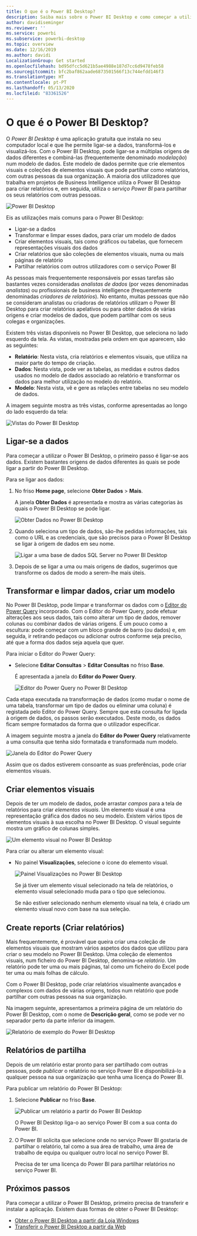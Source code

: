 ```yaml
---
title: O que é o Power BI Desktop?
description: Saiba mais sobre o Power BI Desktop e como começar a utilizá-lo.
author: davidiseminger
ms.reviewer: ''
ms.service: powerbi
ms.subservice: powerbi-desktop
ms.topic: overview
ms.date: 12/16/2019
ms.author: davidi
LocalizationGroup: Get started
ms.openlocfilehash: bd95dfcc5d621b5ae4988e187d7cc6d9478feb58
ms.sourcegitcommit: bfc2baf862aade6873501566f13c744efdd146f3
ms.translationtype: HT
ms.contentlocale: pt-PT
ms.lasthandoff: 05/13/2020
ms.locfileid: "83361526"
---
```

# <a name="what-is-power-bi-desktop"></a>O que é o Power BI Desktop?

O *Power BI Desktop* é uma aplicação gratuita que instala no seu computador local e que lhe permite ligar-se a dados, transformá-los e visualizá-los. Com o Power BI Desktop, pode ligar-se a múltiplas origens de dados diferentes e combiná-las (frequentemente denominado *modelação*) num modelo de dados. Este modelo de dados permite que crie elementos visuais e coleções de elementos visuais que pode partilhar como relatórios, com outras pessoas da sua organização. A maioria dos utilizadores que trabalha em projetos de Business Intelligence utiliza o Power BI Desktop para criar relatórios e, em seguida, utiliza o *serviço Power BI* para partilhar os seus relatórios com outras pessoas.

![Power BI Desktop](media/desktop-what-is-desktop/what-is-desktop_01.png)

Eis as utilizações mais comuns para o Power BI Desktop:

* Ligar-se a dados
* Transformar e limpar esses dados, para criar um modelo de dados
* Criar elementos visuais, tais como gráficos ou tabelas, que fornecem representações visuais dos dados
* Criar relatórios que são coleções de elementos visuais, numa ou mais páginas de relatório
* Partilhar relatórios com outros utilizadores com o serviço Power BI

As pessoas mais frequentemente responsáveis por essas tarefas são bastantes vezes consideradas *analistas de dados* (por vezes denominadas *analistas*) ou profissionais de business intelligence (frequentemente denominadas *criadores de relatórios*). No entanto, muitas pessoas que não se consideram analistas ou criadoras de relatórios utilizam o Power BI Desktop para criar relatórios apelativos ou para obter dados de várias origens e criar modelos de dados, que podem partilhar com os seus colegas e organizações.

Existem três vistas disponíveis no Power BI Desktop, que seleciona no lado esquerdo da tela. As vistas, mostradas pela ordem em que aparecem, são as seguintes:
* **Relatório**: Nesta vista, cria relatórios e elementos visuais, que utiliza na maior parte do tempo de criação.
* **Dados**: Nesta vista, pode ver as tabelas, as medidas e outros dados usados no modelo de dados associado ao relatório e transformar os dados para melhor utilização no modelo do relatório.
* **Modelo**: Nesta vista, vê e gere as relações entre tabelas no seu modelo de dados.

A imagem seguinte mostra as três vistas, conforme apresentadas ao longo do lado esquerdo da tela:

![Vistas do Power BI Desktop](media/desktop-what-is-desktop/what-is-desktop-07.png)
 

## <a name="connect-to-data"></a>Ligar-se a dados
Para começar a utilizar o Power BI Desktop, o primeiro passo é ligar-se aos dados. Existem bastantes origens de dados diferentes às quais se pode ligar a partir do Power BI Desktop. 

Para se ligar aos dados:

1. No friso **Home page**, selecione **Obter Dados** > **Mais**. 

   A janela **Obter Dados** é apresentada e mostra as várias categorias às quais o Power BI Desktop se pode ligar.

   ![Obter Dados no Power BI Desktop](media/desktop-what-is-desktop/what-is-desktop_02.png)

2. Quando seleciona um tipo de dados, são-lhe pedidas informações, tais como o URL e as credenciais, que são precisos para o Power BI Desktop se ligar à origem de dados em seu nome.

   ![Ligar a uma base de dados SQL Server no Power BI Desktop](media/desktop-what-is-desktop/what-is-desktop_03.png)

3. Depois de se ligar a uma ou mais origens de dados, sugerimos que transforme os dados de modo a serem-lhe mais úteis.

## <a name="transform-and-clean-data-create-a-model"></a>Transformar e limpar dados, criar um modelo

No Power BI Desktop, pode limpar e transformar os dados com o [Editor do Power Query](https://docs.microsoft.com/power-bi/desktop-query-overview) incorporado. Com o Editor do Power Query, pode efetuar alterações aos seus dados, tais como alterar um tipo de dados, remover colunas ou combinar dados de várias origens. É um pouco como a escultura: pode começar com um bloco grande de barro (ou dados) e, em seguida, ir retirando pedaços ou adicionar outros conforme seja preciso, até que a forma dos dados seja aquela que quer. 

Para iniciar o Editor do Power Query:

- Selecione **Editar Consultas** > **Editar Consultas** no friso **Base**.

   É apresentada a janela do **Editor do Power Query**.

   ![Editor do Power Query no Power BI Desktop](media/desktop-getting-started/designer_gsg_editquery.png)

Cada etapa executada na transformação de dados (como mudar o nome de uma tabela, transformar um tipo de dados ou eliminar uma coluna) é registada pelo Editor do Power Query. Sempre que esta consulta for ligada à origem de dados, os passos serão executados. Deste modo, os dados ficam sempre formatados da forma que o utilizador especificar.

A imagem seguinte mostra a janela do **Editor do Power Query** relativamente a uma consulta que tenha sido formatada e transformada num modelo.

 ![Janela do Editor do Power Query](media/desktop-getting-started/shapecombine_querysettingsfinished.png)

Assim que os dados estiverem consoante as suas preferências, pode criar elementos visuais. 

## <a name="create-visuals"></a>Criar elementos visuais 

Depois de ter um modelo de dados, pode arrastar *campos* para a tela de relatórios para criar *elementos visuais*. Um elemento visual é uma representação gráfica dos dados no seu modelo. Existem vários tipos de elementos visuais à sua escolha no Power BI Desktop. O visual seguinte mostra um gráfico de colunas simples. 

![Um elemento visual no Power BI Desktop](media/desktop-what-is-desktop/what-is-desktop_04.png)

Para criar ou alterar um elemento visual: 

- No painel **Visualizações**, selecione o ícone do elemento visual. 

   ![Painel Visualizações no Power BI Desktop](media/desktop-what-is-desktop/what-is-desktop_05.png)

   Se já tiver um elemento visual selecionado na tela de relatórios, o elemento visual selecionado muda para o tipo que selecionou. 

   Se não estiver selecionado nenhum elemento visual na tela, é criado um elemento visual novo com base na sua seleção.


## <a name="create-reports"></a>Create reports (Criar relatórios)

Mais frequentemente, é provável que queira criar uma coleção de elementos visuais que mostram vários aspetos dos dados que utilizou para criar o seu modelo no Power BI Desktop. Uma coleção de elementos visuais, num ficheiro do Power BI Desktop, denomina-se *relatório*. Um relatório pode ter uma ou mais páginas, tal como um ficheiro do Excel pode ter uma ou mais folhas de cálculo. 

Com o Power BI Desktop, pode criar relatórios visualmente avançados e complexos com dados de várias origens, todos num relatório que pode partilhar com outras pessoas na sua organização.

Na imagem seguinte, apresentamos a primeira página de um relatório do Power BI Desktop, com o nome de **Descrição geral**, como se pode ver no separador perto da parte inferior da imagem. 

![Relatório de exemplo do Power BI Desktop](media/desktop-what-is-desktop/what-is-desktop_01.png)

## <a name="share-reports"></a>Relatórios de partilha

Depois de um relatório estar pronto para ser partilhado com outras pessoas, pode *publicar* o relatório no serviço Power BI e disponibilizá-lo a qualquer pessoa na sua organização que tenha uma licença do Power BI. 

Para publicar um relatório do Power BI Desktop: 

1. Selecione **Publicar** no friso **Base**.

   ![Publicar um relatório a partir do Power BI Desktop](media/desktop-what-is-desktop/what-is-desktop_06.png)

   O Power BI Desktop liga-o ao serviço Power BI com a sua conta do Power BI. 

2. O Power BI solicita que selecione onde no serviço Power BI gostaria de partilhar o relatório, tal como a sua área de trabalho, uma área de trabalho de equipa ou qualquer outro local no serviço Power BI. 

   Precisa de ter uma licença do Power BI para partilhar relatórios no serviço Power BI.


## <a name="next-steps"></a>Próximos passos

Para começar a utilizar o Power BI Desktop, primeiro precisa de transferir e instalar a aplicação. Existem duas formas de obter o Power BI Desktop:

* [Obter o Power BI Desktop a partir da Loja Windows](https://aka.ms/pbidesktopstore)
* [Transferir o Power BI Desktop a partir da Web](https://docs.microsoft.com/power-bi/desktop-get-the-desktop#download-power-bi-desktop-directly)

